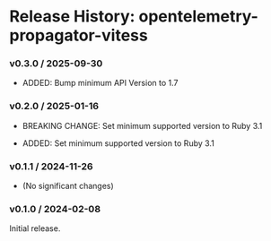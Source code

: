 # Release History: opentelemetry-propagator-vitess

### v0.3.0 / 2025-09-30

* ADDED: Bump minimum API Version to 1.7

### v0.2.0 / 2025-01-16

* BREAKING CHANGE: Set minimum supported version to Ruby 3.1

* ADDED: Set minimum supported version to Ruby 3.1

### v0.1.1 / 2024-11-26

* (No significant changes)

### v0.1.0 / 2024-02-08

Initial release.
